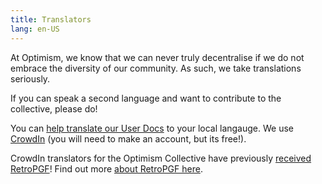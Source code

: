 ```yaml
---
title: Translators
lang: en-US
---
```


At Optimism, we know that we can never truly decentralise if we do not embrace the diversity of our community. As such, we take translations seriously. 

If you can speak a second language and want to contribute to the collective, please do! 

You can [help translate our User Docs](https://crowdin.com/project/optimism-help-center) to your local langauge. We use [CrowdIn](https://crowdin.com/project/optimism-help-center) (you will need to make an account, but its free!).

CrowdIn translators for the Optimism Collective have previously [received RetroPGF](https://optimism.mirror.xyz/Upn_LtV2-3SviXgX_PE_LyA7YI00jQyoM1yf55ltvvI)! Find out more [about RetroPGF here](../../governance/citizens-house.md).